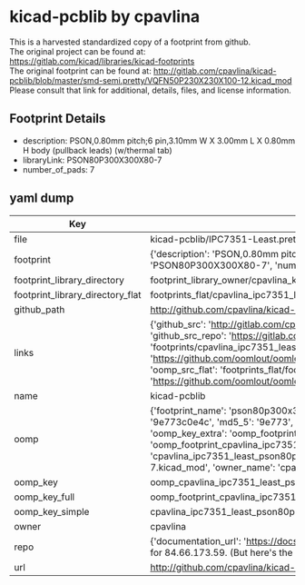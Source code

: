 # kicad-pcblib by cpavlina  
This is a harvested standardized copy of a footprint from github.  
The original project can be found at:  
https://gitlab.com/kicad/libraries/kicad-footprints  
The original footprint can be found at:
http://gitlab.com/cpavlina/kicad-pcblib/blob/master/smd-semi.pretty/VQFN50P230X230X100-12.kicad_mod
Please consult that link for additional, details, files, and license information.  
## Footprint Details
* description: PSON,0.80mm pitch;6 pin,3.10mm W X 3.00mm L X 0.80mm H body (pullback leads) (w/thermal tab)  
* libraryLink: PSON80P300X300X80-7  
* number_of_pads: 7  
## yaml dump  
| Key | Value |  
| --- | --- |  
| file | kicad-pcblib/IPC7351-Least.pretty/PSON80P300X300X80-7.kicad_mod |  
| footprint | {'description': 'PSON,0.80mm pitch;6 pin,3.10mm W X 3.00mm L X 0.80mm H body (pullback leads) (w/thermal tab)', 'libraryLink': 'PSON80P300X300X80-7', 'number_of_pads': 7} |  
| footprint_library_directory | footprint_library_owner/cpavlina_kicad-pcblib |  
| footprint_library_directory_flat | footprints_flat/cpavlina_ipc7351_least_pson80p300x300x80_7/working |  
| github_path | http://github.com/cpavlina/kicad-pcblib/blob/master/IPC7351-Least.pretty/PSON80P300X300X80-7.kicad_mod |  
| links | {'github_src': 'http://gitlab.com/cpavlina/kicad-pcblib/blob/master/smd-semi.pretty/VQFN50P230X230X100-12.kicad_mod', 'github_src_repo': 'https://gitlab.com/kicad/libraries/kicad-footprints', 'oomp_bot': 'footprints/cpavlina_ipc7351_least_pson80p300x300x80_7/working', 'oomp_bot_github': 'https://github.com/oomlout/oomlout_oomp_footprint_bot/tree/main/footprints/cpavlina_ipc7351_least_pson80p300x300x80_7/working', 'oomp_src_flat': 'footprints_flat/footprints_flat/cpavlina_ipc7351_least_pson80p300x300x80_7/working', 'oomp_src_flat_github': 'https://github.com/oomlout/oomlout_oomp_footprint_src/tree/main/footprints_flat/cpavlina_ipc7351_least_pson80p300x300x80_7/working'} |  
| name | kicad-pcblib |  
| oomp | {'footprint_name': 'pson80p300x300x80_7', 'library_name': 'ipc7351_least', 'md5': '9e773c0e4c6e0d234eeb502ea275febf', 'md5_10': '9e773c0e4c', 'md5_5': '9e773', 'md5_6': '9e773c', 'oomp_key': 'oomp_cpavlina_ipc7351_least_pson80p300x300x80_7', 'oomp_key_extra': 'oomp_footprint_cpavlina_ipc7351_least_pson80p300x300x80_7', 'oomp_key_full': 'oomp_footprint_cpavlina_ipc7351_least_pson80p300x300x80_7_9e773c', 'oomp_key_simple': 'cpavlina_ipc7351_least_pson80p300x300x80_7', 'original_filename': 'kicad-pcblib/IPC7351-Least.pretty/PSON80P300X300X80-7.kicad_mod', 'owner_name': 'cpavlina'} |  
| oomp_key | oomp_cpavlina_ipc7351_least_pson80p300x300x80_7 |  
| oomp_key_full | oomp_footprint_cpavlina_ipc7351_least_pson80p300x300x80_7 |  
| oomp_key_simple | cpavlina_ipc7351_least_pson80p300x300x80_7 |  
| owner | cpavlina |  
| repo | {'documentation_url': 'https://docs.github.com/rest/overview/resources-in-the-rest-api#rate-limiting', 'message': "API rate limit exceeded for 84.66.173.59. (But here's the good news: Authenticated requests get a higher rate limit. Check out the documentation for more details.)"} |  
| url | http://github.com/cpavlina/kicad-pcblib |  

